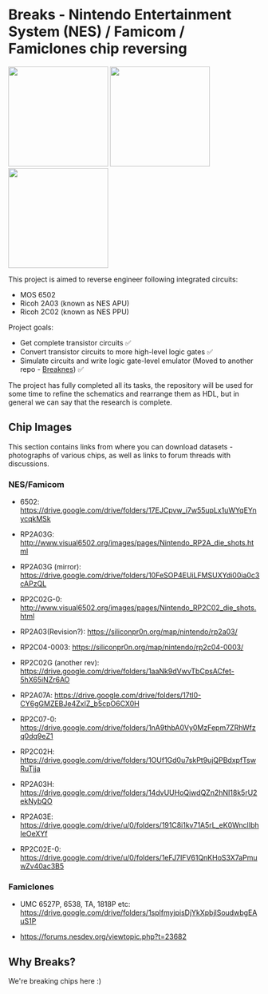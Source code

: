 # Breaks - Nintendo Entertainment System (NES) / Famicom / Famiclones chip reversing

<img src="https://github.com/emu-russia/breaks/raw/master/Docs/NES/Books/bnb_6502.jpg" width="200px"> <img src="https://github.com/emu-russia/breaks/raw/master/Docs/NES/Books/bnb_apu.jpg" width="200px"> <img src="https://github.com/emu-russia/breaks/raw/master/Docs/NES/Books/bnb_ppu.jpg" width="200px">

This project is aimed to reverse engineer following integrated circuits:
- MOS 6502
- Ricoh 2A03 (known as NES APU)
- Ricoh 2C02 (known as NES PPU)

Project goals:
- Get complete transistor circuits ✅
- Convert transistor circuits to more high-level logic gates ✅
- Simulate circuits and write logic gate-level emulator (Moved to another repo - [Breaknes](https://github.com/emu-russia/breaknes)) ✅

The project has fully completed all its tasks, the repository will be used for some time to refine the schematics and rearrange them as HDL, but in general we can say that the research is complete.

## Chip Images

This section contains links from where you can download datasets - photographs of various chips, as well as links to forum threads with discussions.

### NES/Famicom

- 6502: https://drive.google.com/drive/folders/17EJCpvw_i7w55upLx1uWYqEYnycqkMSk

- RP2A03G: http://www.visual6502.org/images/pages/Nintendo_RP2A_die_shots.html

- RP2A03G (mirror): https://drive.google.com/drive/folders/10FeSOP4EUiLFMSUXYdi00ia0c3cAPzQL

- RP2C02G-0: http://www.visual6502.org/images/pages/Nintendo_RP2C02_die_shots.html

- RP2A03(Revision?): https://siliconpr0n.org/map/nintendo/rp2a03/

- RP2C04-0003: https://siliconpr0n.org/map/nintendo/rp2c04-0003/

- RP2C02G (another rev): https://drive.google.com/drive/folders/1aaNk9dVwvTbCpsACfet-5hX65iNZr6AO

- RP2A07A: https://drive.google.com/drive/folders/17tl0-CY6gGMZEBJe4ZxIZ_b5cpO6CX0H

- RP2C07-0: https://drive.google.com/drive/folders/1nA9thbA0Vy0MzFepm7ZRhWfzq0dq9eZ1

- RP2C02H: https://drive.google.com/drive/folders/1OUf1Gd0u7skPt9ujQPBdxpfTswRuTjja

- RP2A03H: https://drive.google.com/drive/folders/14dvUUHoQiwdQZn2hNI18k5rU2ekNybQO

- RP2A03E: https://drive.google.com/drive/u/0/folders/191C8i1kv71A5rL_eK0WnclIbhIeOeXYf

- RP2C02E-0: https://drive.google.com/drive/u/0/folders/1eFJ7IFV61QnKHoS3X7aPmuwZv40ac3B5

### Famiclones

- UMC 6527P, 6538, TA, 1818P etc: https://drive.google.com/drive/folders/1splfmyjpisDjYkXpbjlSoudwbgEAuS1P

- https://forums.nesdev.org/viewtopic.php?t=23682

## Why Breaks? 

We're breaking chips here :)
